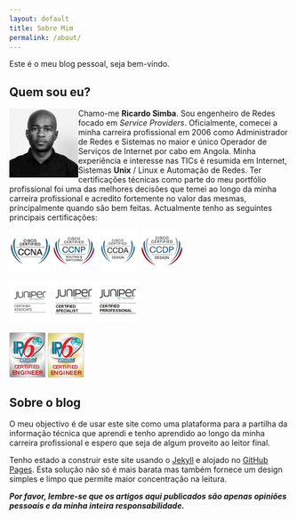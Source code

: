 ```yaml
---
layout: default
title: Sobre Mim
permalink: /about/
---
```


Este é o meu blog pessoal, seja bem-vindo.

## Quem sou eu?


<img align="left" src="/assets/rs.jpg">

Chamo-me **Ricardo Simba**. Sou engenheiro de Redes focado em *Service Providers*. Oficialmente, comecei a minha carreira profissional em 2006 como Administrador de Redes e Sistemas no maior e único Operador de Serviços de Internet por cabo em Angola. Minha experiência e interesse nas TICs é resumida em Internet, Sistemas **Unix** / Linux e Automação de Redes. Ter certificações técnicas como parte do meu portfólio profissional foi uma das melhores decisões que temei ao longo da minha carreira profissional e acredito fortemente no valor das mesmas, principalmente quando são bem feitas. Actualmente tenho as seguintes principais certificações:

<img src="/assets/ccna_sm.jpg" class="align-center">
<img src="/assets/ccnp_rs.jpg" class="align-center">
<img src="/assets/ccda.jpg" class="align-center">
<img src="/assets/ccdp.jpg" class="align-center">
<p> </p>
<p><img src="/assets/jncia.jpg" class="align=left"</p>
<img src="/assets/jncis.jpg" class="align=center" </p>
<img src="/assets/jncip.jpg" class="align=center"</p>
<p> </p>
<img src="/assets/cesilver.jpg" class="align=center"</p>
<img src="/assets/cegold.jpg" class="align=center"</p>




## Sobre o blog

O meu objectivo é de usar este site como uma plataforma para a partilha da informação técnica que aprendi e tenho aprendido ao longo da minha carreira profissional e espero que seja de algum proveito ao leitor final.

Tenho estado a construir este site usando o [Jekyll](https://jekyllrb.com/) e alojado no [GitHub Pages](https://pages.github.com). Esta solução não só é mais barata mas também fornece um design simples e limpo que permite maior concentração na leitura.



***Por favor, lembre-se que os artigos aqui publicados são apenas opiniões pessoais e da minha inteira responsabilidade.***
